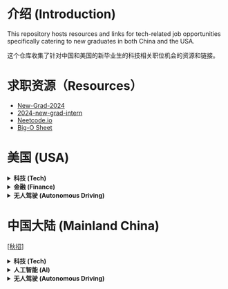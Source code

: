 
# 介绍 (Introduction)

This repository hosts resources and links for tech-related job opportunities specifically catering to new graduates in both China and the USA.

这个仓库收集了针对中国和美国的新毕业生的科技相关职位机会的资源和链接。


# 求职资源（Resources）
- [New-Grad-2024](https://github.com/ReaVNaiL/New-Grad-2024)
- [2024-new-grad-intern](https://github.com/Trident-Development/2024-new-grad-intern)
- [Neetcode.io](https://neetcode.io/)
- [Big-O Sheet](https://github.com/ReaVNaiL/big-o-complexity-cheat-sheet)

# 美国 (USA)

<details>
<summary><strong>科技 (Tech)</strong></summary>

- Amazon
- Google
- Nvidia
- Apple
- Microsoft
- Tiktok [[MLE](https://careers.tiktok.com/position/7262978927186282810/detail?spread=5MWH5CQ)]
- Qualcomm
- Adobe
- Hitachi
- Instabase
- Expedia
- Zoom
- Tableau
- Wayfair
- Netflix
- ZipRecruiter
- Salesforce
- Meta
- Pinterest
- Snapchat
- IBM
- Cisco
- Databricks
- DeepMind
- Airbnb
- Dropbox
- Uber
- Twitter
- LinkedIn
- Intel
- Oracle
- VMware
- Workday
- HP Inc.
- Roku
- Zillow
- W&B
- Voxel51
- Toyota
- Scale AI
- BOSCH
- Hugging Face
- Sama
- Lambda
- Latitude
- Lightning AI
- Adeia
- Rivian
- Manot
- Kitware
- Dataminr
- Digital Divide Data
- Hulu
- Intuit
- Lyft
- Reddit
- Slack
- Stripe
- Twitch
- Yelp
- Veeva [[ASE](https://careers.veeva.com/job/14066697/associate-software-engineer-seeking-2024-grads-pleasanton-ca/)]
- Gecko Robotics [[SE](https://www.geckorobotics.com/careers/apply?gh_jid=5695200003&gh_src=2f1f94f93us)]
- Generator Motors
- WSC Sports
- 3dMD
- iMerit
- Activeloop
- Alegion
- Labelbox
- Neural Magic
- Superb AI
- Cogito
- Matterport
- Micron
- Synthetaic
- MathWorks
- Carbon Robotics
- Roblox [[SE](https://careers.roblox.com/jobs/5221252?gh_jid=5221252&gh_src=da92d0c91)]
- WeRide.ai [[SE](https://jobs.lever.co/weride/6ee0e3cc-4f36-4224-a9b9-f5e79247ebef)]
- Palantir [[PDSE](https://jobs.lever.co/palantir/8dcdb586-46ae-4f94-9d05-7f1989400049)]
- Sentry.io [[SE](https://boards.greenhouse.io/sentry/jobs/5193895)]

</details>

<details>
<summary><strong>金融 (Finance)</strong></summary>

- eBay
- Paypal
- Sony
- Bloomberg
- JPMorgan Chase
- Goldman Sachs
- Citigroup
- Morgan Stanley
- Wells Fargo
- Bank of America
- American Express
- BlackRock
- Capital One
- Charles Schwab
- 2Sigma
- Citadel
- Synthesis AI
- Iterative
- Belvedere Trading
- PEAK6
- IMC Financial Markets
- Jane Street
- Akuna Capital
- PNC
- Optiver
- Deepen

</details>


<details>
<summary><strong>无人驾驶 (Autonomous Driving)</strong></summary>

- Waymo
- Cruise
- Zoox
- Aurora Innovation
- Nuro
- Tesla
- Fyusion
- Woven Planet
- Skydio
- Pony AI
- AutoX
- Qcraft
- Xpeng
- Argo AI
- TuSimple
- Motional
- Wayve
- General Motors Company
- Luminar Technologies
- Torc Robotics
- Embark Technology
- RideCell, Inc.
- Velodyne Lidar
- AEye

</details>



# 中国大陆 (Mainland China)

[[秋招]()]

<details>
<summary><strong>科技 (Tech)</strong></summary>

- 腾讯 (还未开放）
- 阿里巴巴 [[秋招](https://talent-holding.alibaba.com/campus/position-list?campusType=freshman&)]
- 阿里达摩院 [[秋招](https://joindamo.alibaba.com/campus/position-list?campusType=freshman&lang=zh)]
- 美团 [[秋招](https://zhaopin.meituan.com/web/position?hiringType=1_1,1_3,1_4)]
- 京东 [[秋招](https://campus.jd.com/#/jobs?to=present&type=present)]
- 华为 [[秋招](https://career.huawei.com/reccampportal/portal5/campus-recruitment.html?jobTypes=2#jobList)]    
- 百度 [[秋招](https://talent.baidu.com/jobs/list?recruitType=GRADUATE)]   
- 拼多多 [[秋招](https://careers.pinduoduo.com/campus/grad)]
- 快手 (还未开放）
- 携程 [[秋招](https://campus.ctrip.com/campus-recruitment/trip/37757/#/page/%E6%A0%A1%E6%8B%9B%E9%A1%B9%E7%9B%AE)]
- 大疆 （网申截止）
- 联想 [[秋招](https://talent.lenovo.com.cn/campus)]
- 美的 (还未开放）
- 小米 (还未开放）
- 新浪 [[秋招](https://app.mokahr.com/campus-recruitment/sina/43536#/jobs?page=1&anchorName=jobsList&project%5B0%5D=100060307)]
- 搜狐 [[秋招](https://app.mokahr.com/campus_apply/sohu/5682#/)]   
- 滴滴出行 [[秋招](https://campus.didiglobal.com/campus_apply/didiglobal/96064#/)]
- 字节跳动 [[秋招](https://jobs.bytedance.com/campus/position?keywords=&category=&location=&project=&type=2&job_hot_flag=&current=1&limit=10&functionCategory=&tag=&spread=9RJJHVT)]
- 高德地图 [[秋招](https://talent.amap.com/campus/position-list?campusType=freshman&lang=zh)] 
- 海康威视 [[秋招](https://campushr.hikvision.com/school?schoolType=nozxf)]  
- OPPO  [[秋招](https://careers.oppo.com/university/oppo/campus/post?recruitType=Graduate)]
- 哔哩哔哩 [[秋招](https://jobs.bilibili.com/campus/positions?type=3)]  
- 美图 [[秋招](https://campus.meitu.com/campus-recruitment/meitu/54138/#/jobs?zhineng=82990)]
- 荣耀 [[秋招](https://career.hihonor.com/SU60eea919bef57c1023f6fe78/pb/school.html)]
- 京东方 (还未开放）

</details>


<details>
<summary><strong>人工智能 (AI)</strong></summary>

- 科大讯飞 [[秋招](https://campus.iflytek.com/official-pc/jobList?index=3)]
- 旷视科技 [[秋招](https://app.mokahr.com/campus-recruitment/mhr/38642?previewKey=df2fc620d48540cf9acd8b2179efb8f5c8dd3f14e1fc444a8b8d16c431778155#/jobs?project=100052317)]
- 商汤科技 (还未开放）
- 依图科技 [[秋招](https://app.mokahr.com/campus_apply/yitu-inc/3700#/)]
- 云从科技 (还未开放）
- 第四范式 [[秋招](https://app.mokahr.com/campus-recruitment/4paradigm/58145#/)]
- 格灵深瞳 [[秋招](https://www.deepglint.com/joinus)]
- 大恒图像 [[秋招](https://www.daheng-imaging.com/index.php?m=content&c=index&a=lists&catid=29&skeyword=&cityid=79)]
- 寒武纪 (还未开放）

</details>

<details>
<summary><strong>无人驾驶 (Autonomous Driving)</strong></summary>

- 小马智行 [[秋招](https://ponyai.jobs.feishu.cn/ponycampus)]
- 文远知行 [[秋招](https://app.mokahr.com/campus_apply/jingchi/2137#/)]
- Momenta (还未开放）
- 地平线 [[秋招](https://wecruit.hotjob.cn/SU64819a4f2f9d2433ba8b043a/pb/custom.html?parentKey=section_0&pageType=customize_section_0#/)]
- 纵目科技 (还未开放）
- 蔚来汽车 [[秋招](https://nio.jobs.feishu.cn/campus/?keywords=&category=&location=&project=7254481820200159547&type=&job_hot_flag=&current=1&limit=10&functionCategory=&tag=&spread=CDRBT29)]
- 小鹏汽车 [[秋招](https://campus.xiaopeng.com/campus_apply/xiaopeng/22/#/)]
- 驭势科技 [[秋招](https://app.mokahr.com/campus_apply/yushi/3773#/)]
- 易控智驾 [[秋招](https://app.mokahr.com/campus-recruitment/eqhr/39786#/)]
- 轻舟智航 (还未开放）
- 毫末智行 [[秋招](https://career.haomoai.com/campus-recruitment/haomo/44789#/jobs?project=100074055)]
- 元戎启行 [[秋招](https://app.mokahr.com/campus_apply/deeproute/6487#/)]

</details>

